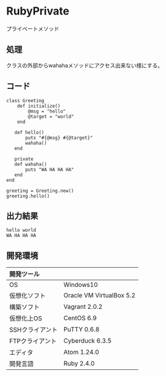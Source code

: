 # RubyPrivate
プライベートメソッド

## 処理
クラスの外部からwahahaメソッドにアクセス出来ない様にする。

## コード
```
class Greeting
    def initialize()
        @msg = "hello"
        @target = "world"
    end

   def hello()
       puts "#{@msg} #{@target}"
       wahaha()
   end

   private
   def wahaha()
       puts "WA HA HA HA"
   end
end

greeting = Greeting.new()
greeting.hello()
```

## 出力結果  
```
hello world
WA HA HA HA
```
  
## 開発環境
| 開発ツール |  |
|:-|:-|
| OS | Windows10 |
| 仮想化ソフト | Oracle VM VirtualBox 5.2 |
| 構築ソフト | Vagrant 2.0.2 |
| 仮想化上OS | CentOS 6.9 |
| SSHクライアント | PuTTY 0.6.8 |
| FTPクライアント | Cyberduck 6.3.5 |
| エディタ | Atom 1.24.0 |
| 開発言語 | Ruby 2.4.0 |
